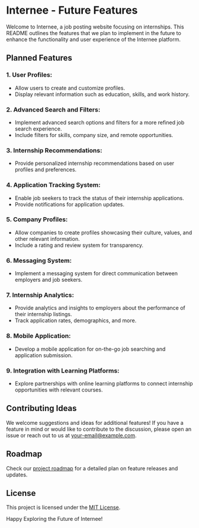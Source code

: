 # Internee - Future Features

Welcome to Internee, a job posting website focusing on internships. This README outlines the features that we plan to implement in the future to enhance the functionality and user experience of the Internee platform.

## Planned Features

### 1. **User Profiles:**
   - Allow users to create and customize profiles.
   - Display relevant information such as education, skills, and work history.

### 2. **Advanced Search and Filters:**
   - Implement advanced search options and filters for a more refined job search experience.
   - Include filters for skills, company size, and remote opportunities.

### 3. **Internship Recommendations:**
   - Provide personalized internship recommendations based on user profiles and preferences.

### 4. **Application Tracking System:**
   - Enable job seekers to track the status of their internship applications.
   - Provide notifications for application updates.

### 5. **Company Profiles:**
   - Allow companies to create profiles showcasing their culture, values, and other relevant information.
   - Include a rating and review system for transparency.

### 6. **Messaging System:**
   - Implement a messaging system for direct communication between employers and job seekers.

### 7. **Internship Analytics:**
   - Provide analytics and insights to employers about the performance of their internship listings.
   - Track application rates, demographics, and more.

### 8. **Mobile Application:**
   - Develop a mobile application for on-the-go job searching and application submission.

### 9. **Integration with Learning Platforms:**
   - Explore partnerships with online learning platforms to connect internship opportunities with relevant courses.

## Contributing Ideas

We welcome suggestions and ideas for additional features! If you have a feature in mind or would like to contribute to the discussion, please open an issue or reach out to us at [your-email@example.com](mailto:your-email@example.com).

## Roadmap

Check our [project roadmap](ROADMAP.md) for a detailed plan on feature releases and updates.

## License

This project is licensed under the [MIT License](LICENSE).

Happy Exploring the Future of Internee!
